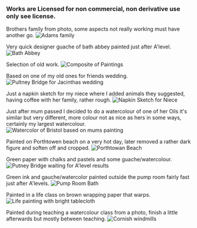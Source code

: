### Works are Licensed for non commercial, non derivative use only see license.

Brothers family from photo, some aspects not really working must have another go.
![Adams family](https://nanjizal.github.io/paintings/assets/adamsFamily.jpg)

Very quick designer guache of bath abbey painted just after A'level.
![Bath Abbey](https://nanjizal.github.io/paintings/assets/bathAbbey.jpg)

Selection of old work.
![Composite of Paintings](https://nanjizal.github.io/paintings/assets/composite.jpg)

Based on one of my old ones for friends wedding.
![Pultney Bridge for Jacinthas wedding](https://nanjizal.github.io/paintings/assets/jacinthasWeddingPultneyBridge.jpg)

Just a napkin sketch for my niece where I added animals they suggested, having coffee with her family, rather rough.
![Napkin Sketch for Niece](https://nanjizal.github.io/paintings/assets/napkinSketchforNiece.jpg)

Just after mum passed I decided to do a watercolour of one of her Oils it's similar but very different, more colour not as nice as hers in some ways, certainly my largest watercolour.
![Watercolor of Bristol based on mums painting](https://nanjizal.github.io/paintings/assets/paintingBristol.jpg)

Painted on Porthtowen beach on a very hot day, later removed a rather dark figure and soften off and cropped.
![Porthtowan Beach](https://nanjizal.github.io/paintings/assets/porthtowanBeach.jpg)

Green paper with chalks and pastels and some guache/watercolour.
![Putney Bridge waiting for A'level results](https://nanjizal.github.io/paintings/assets/pultneyBridgeAfterAlevels.jpg)

Green ink and gauche/watercolor painted outside the pump room fairly fast just after A'levels.
![Pump Room Bath](https://nanjizal.github.io/paintings/assets/pumpRoomBath.jpg)

Painted in a life class on brown wrapping paper that warps.
![Life painting with bright tablecloth](https://nanjizal.github.io/paintings/assets/tablecloth.jpg)

Painted during teaching a watercolour class from a photo, finish a little afterwards but mostly between teaching.
![Cornish windmills](https://nanjizal.github.io/paintings/assets/cornishWindmills.jpg)
